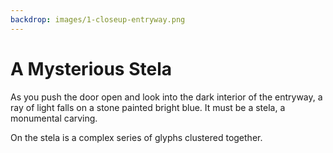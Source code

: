 ```yaml
---
backdrop: images/1-closeup-entryway.png
---
```


# A Mysterious Stela

As you push the door open and look into the dark interior of the entryway, a ray of light falls on a stone painted bright blue. It must be a stela, a monumental carving.

On the stela is a complex series of glyphs clustered together.

<Item id="8" />

<Page url="challenge1" instructions="You consult your guide book, but it's absolutely no help here." action="Look closer" condition="8" />
